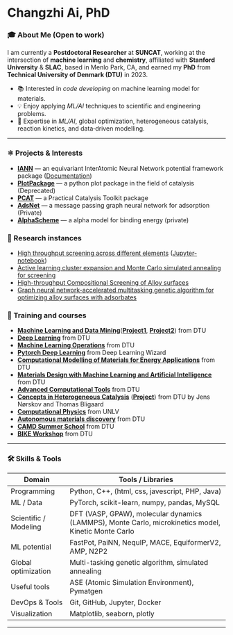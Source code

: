# Changzhi Ai, PhD

### 🎓 About Me  (Open to work)
I am currently a **Postdoctoral Researcher** at **SUNCAT**, working at the intersection of **machine learning** and **chemistry**, affiliated with **Stanford University** & **SLAC**, based in Menlo Park, CA, and earned my **PhD** from **Technical University of Denmark (DTU)** in 2023.

- 📚 Interested in *code developing* on machine learning model for materials.
- 💡 Enjoy applying *ML/AI* techniques to scientific and engineering problems.
- 🔬 Expertise in *ML/AI*, global optimization, heterogeneous catalysis, reaction kinetics, and data‐driven modelling.    


---

### ⚛️ Projects & Interests

- [**IANN**](https://github.com/changzhiai/IANN) — an equivariant InterAtomic Neural Network potential framework package ([Documentation](https://iann.readthedocs.io/en/latest/))
- [**PlotPackage**](https://github.com/changzhiai/PlotPackage/tree/master) — a python plot package in the field of catalysis (Deprecated)
- [**PCAT**](https://github.com/changzhiai/pcat) — a Practical Catalysis Toolkit package
- [**AdsNet**](https://github.com/changzhiai/AdsNet) — a message passing graph neural network for adsorption (Private)
- [**AlphaScheme**](https://github.com/SUNCAT-Center/AlphaScheme) — a alpha model for binding energy (private)

### 🔬 Research instances
- [High throughput screening across different elements](https://github.com/changzhiai/pcat/tree/master/instances/instance1_dft) ([Jupyter-notebook](https://github.com/changzhiai/PlotPackage/blob/master/plotpackage/myproject/version3/Paper1_more_element.ipynb))
- [Active learning cluster expansion and Monte Carlo simulated annealing for screening](https://github.com/changzhiai/pcat/tree/master/instances/instance2_ce_mcsa)
- [High-throughput Compositional Screening of Alloy surfaces](https://github.com/changzhiai/pcat/tree/master/instances/instance3_ce_mcsa)
- [Graph neural network-accelerated multitasking genetic algorithm for optimizing alloy surfaces with adsorbates](https://github.com/changzhiai/pcat/tree/master/instances/instance4_ml_ga/workflow)

### 🧠 Training and courses
- [**Machine Learning and Data Mining**](https://github.com/changzhiai/MachineLearning)([**Project1**](https://github.com/changzhiai/02450-Machine-Learning-and-Data-Mining-Algerian-Forest-Fires-part1), [**Project2**](https://github.com/changzhiai/02450-Machine-Learning-and-Data-Mining-Algerian-Forest-Fires-part2)) from DTU
- [**Deep Learning**](https://github.com/changzhiai/DeepLearning) from DTU
- [**Machine Learning Operations**](https://github.com/changzhiai/dtu_mlops) from DTU
- [**Pytorch Deep Learning**](https://github.com/changzhiai/PytorchDeepLearning) from Deep Learning Wizard
- [**Computational Modelling of Materials for Energy Applications**](https://github.com/changzhiai/EnergyMaterials) from DTU
- [**Materials Design with Machine Learning and Artificial Intelligence**](https://github.com/changzhiai/MaterialsDesign) from DTU
- [**Advanced Computational Tools**](https://github.com/changzhiai/AdvancedComputationalTools) from DTU
- [**Concepts in Heterogeneous Catalysis**](https://github.com/changzhiai/CatalysisConcepts) ([**Project**](https://github.com/changzhiai/10339-Concepts-in-Heterogeneous-Catalysis-Final-project/blob/master/10339_Concepts_in_Heterogeneous_Catalysis_Final_project.pdf)) from DTU by Jens Nørskov and Thomas Bligaard
- [**Computational Physics**](https://github.com/changzhiai/ComputationalPhysics300) from UNLV
- [**Autonomous materials discovery**](https://github.com/changzhiai/Autonomous-materials-discovery) from DTU
- [**CAMD Summer School**](https://github.com/changzhiai/CAMD2022) from DTU
- [**BIKE Workshop**](https://github.com/changzhiai/BikeWorkshop) from DTU

---

### 🛠️ Skills & Tools

| Domain | Tools / Libraries |
|---|---|
| Programming | Python, C++, (html, css, javescript, PHP, Java) |
| ML / Data | PyTorch, scikit-learn, numpy, pandas, MySQL |
| Scientific / Modeling | DFT (VASP, GPAW), molecular dynamics (LAMMPS), Monte Carlo, microkinetics model, Kinetic Monte Carlo |
| ML potential | FastPot, PaiNN, NequIP, MACE, EquiformerV2, AMP, N2P2|
| Global optimization | Multi-tasking genetic algorithm, simulated annealing | minima hopping |
| Useful tools | ASE (Atomic Simulation Environment), Pymatgen |
| DevOps & Tools | Git, GitHub, Jupyter, Docker|
| Visualization | Matplotlib, seaborn, plotly |

---

<!-- 
You can find me via:
- GitHub: [changzhiai](https://github.com/changzhiai)  
- Email: *changzhi@stanford.edu*  
- LinkedIn / Academic webpage 

---

### 📈 GitHub Stats (Optional)

You can embed GitHub stat cards like:
![GitHub Stats](https://github-readme-stats.vercel.app/api?username=changzhiai&show_icons=true&theme=default)

Thanks for stopping by! I hope you find something interesting here.  
Let’s connect and build something great together 🚀  
-->
